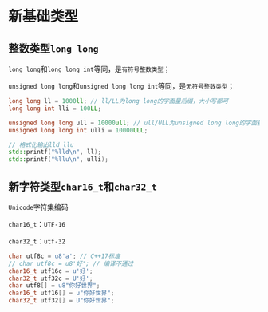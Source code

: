 # 新基础类型

## 整数类型`long long`

`long long`和`long long int`等同，是`有符号整数类型`；

`unsigned long long`和`unsigned long long int`等同，是`无符号整数类型`；

```c++
long long ll = 1000ll; // ll/LL为long long的字面量后缀，大小写都可
long long int lli = 100LL;

unsigned long long ull = 10000ull; // ull/ULL为unsigned long long的字面量后缀，大小写都可
unsigned long long int ulli = 10000ULL;

// 格式化输出lld llu
std::printf("%lld\n", ll);
std::printf("%llu\n", ulli);
```

## 新字符类型`char16_t`和`char32_t`

`Unicode`字符集编码

`char16_t`：`UTF-16`

`char32_t`：`utf-32`

```c++
char utf8c = u8'a'; // C++17标准
// char utf8c = u8'好'; // 编译不通过
char16_t utf16c = u'好';
char32_t utf32c = U'好';
char utf8[] = u8"你好世界";
char16_t utf16[] = u"你好世界";
char32_t utf32[] = U"你好世界";
```

